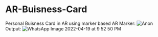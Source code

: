 # AR-Buisness-Card
Personal Buisness Card in AR using marker based AR
Marker:
![Anon](https://user-images.githubusercontent.com/70640191/164050574-92381a05-f02b-442d-ba73-033c2cbf4bba.jpg)
Output:
![WhatsApp Image 2022-04-19 at 9 52 50 PM](https://user-images.githubusercontent.com/70640191/164050652-9420d9be-dc27-4c29-a262-37e41fda884e.jpeg)
